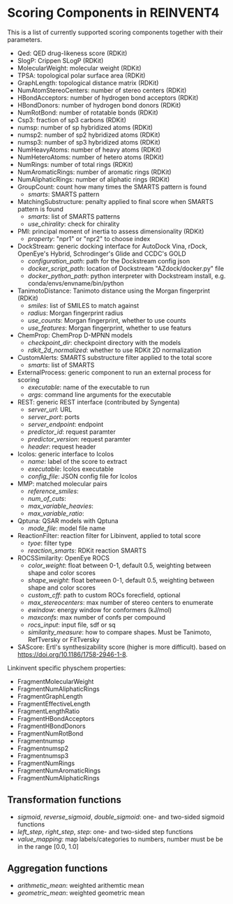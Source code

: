 # Scoring Components in REINVENT4

This is a list of currently supported scoring components together with their
parameters.

* Qed: QED drug-likeness score (RDKit)
* SlogP: Crippen SLogP (RDKit)
* MolecularWeight: molecular weight (RDKit)
* TPSA: topological polar surface area (RDKit)
* GraphLength: topological distance matrix (RDKit)
* NumAtomStereoCenters: number of stereo centers (RDKit)
* HBondAcceptors: number of hydrogen bond acceptors (RDKit)
* HBondDonors: number of hydrogen bond donors (RDKit)
* NumRotBond: number of rotatable bonds (RDKit)
* Csp3: fraction of sp3 carbons (RDKit)
* numsp: number of sp hybridized atoms (RDKit)
* numsp2: number of sp2 hybridized atoms (RDKit)
* numsp3: number of sp3 hybridized atoms (RDKit)
* NumHeavyAtoms: number of heavy atoms (RDKit)
* NumHeteroAtoms: number of hetero atoms (RDKit)
* NumRings: number of total rings (RDKit)
* NumAromaticRings: number of aromatic rings (RDKit)
* NumAliphaticRings: number of aliphatic rings (RDKit)
* GroupCount: count how many times the SMARTS pattern is found
  * _smarts_: SMARTS pattern 
* MatchingSubstructure: penalty applied to final score when SMARTS pattern is found
  * _smarts_: list of SMARTS patterns
  * _use_chirality_: check for chirality
* PMI: principal moment of inertia to assess dimensionality (RDKit)
  * _property_: "npr1" or "npr2" to choose index 
* DockStream: generic docking interface for AutoDock Vina, rDock,
  OpenEye's Hybrid, Schrodinger's Glide and CCDC's GOLD
  * _configuration_path_: path for the Dockstream config json
  * _docker_script_path_: location of Dockstream "AZdock/docker.py" file
  * _docker_python_path_: python interpreter with Dockstream install, e.g. conda/envs/envname/bin/python
* TanimotoDistance: Tanimoto distance using the Morgan fingerprint (RDKit)
  * _smiles_: list of SMILES to match against
  * _radius_: Morgan fingerprint radius
  * _use_counts_: Morgan fingerprint, whether to use counts
  * _use_features_: Morgan fingerprint, whether to use featurs
* ChemProp: ChemProp D-MPNN models
  * _checkpoint_dir_: checkpoint directory with the models
  * _rdkit_2d_normalized_: whether to use RDKit 2D normalization
* CustomAlerts: SMARTS substructure filter applied to the total score
  * _smarts_: list of SMARTS
* ExternalProcess: generic component to run an external process for scoring
  * _executable_: name of the executable to run
  * _args_: command line arguments for the executable
* REST: generic REST interface (contributed by Syngenta)
  * _server_url_: URL
  * _server_port_: ports
  * _server_endpoint_: endpoint
  * _predictor_id_: request paramter
  * _predictor_version_: request paramter
  * _header_: request header
* Icolos: generic interface to Icolos
  * _name_: label of the score to extract
  * _executable_: Icolos executable
  * _config_file_: JSON config file for Icolos
* MMP: matched molecular pairs
  * _reference\_smiles_:
  * _num\_of\_cuts_:
  * _max\_variable\_heavies_:
  * _max\_variable\_ratio_:
* Qptuna: QSAR models with Qptuna
  * _mode\_file_: model file name
* ReactionFilter: reaction filter for Libinvent, applied to total score
  * _tyoe_: filter type
  * _reaction\_smarts_: RDKit reaction SMARTS
* ROCSSimilarity: OpenEye ROCS
  * _color\_weight_: float between 0-1, default 0.5, weighting between shape and color scores
  * _shape\_weight_: float between 0-1, default 0.5, weighting between shape and color scores
  * _custom\_cff_: path to custom ROCs forecfield, optional
  * _max\_stereocenters_: max number of stereo centers to enumerate
  * _ewindow_: energy window for conformers (kJ/mol)
  * _maxconfs_: max number of confs per compound
  * _rocs\_input_: input file, sdf or sq 
  * _similarity\_measure_: how to compare shapes. Must be Tanimoto, RefTversky or FitTversky  
* SAScore:  Ertl's synthesizability score (higher is more difficult). based on https://doi.org/10.1186/1758-2946-1-8.

Linkinvent specific physchem properties:
* FragmentMolecularWeight
* FragmentNumAliphaticRings
* FragmentGraphLength
* FragmentEffectiveLength
* FragmentLengthRatio
* FragmentHBondAcceptors
* FragmentHBondDonors
* FragmentNumRotBond
* Fragmentnumsp
* Fragmentnumsp2
* Fragmentnumsp3
* FragmentNumRings
* FragmentNumAromaticRings
* FragmentNumAliphaticRings

## Transformation functions

* _sigmoid_, _reverse\_sigmoid_, _double\_sigmoid_: one- and two-sided sigmoid functions
* _left\_step_, _right\_step_, _step_: one- and two-sided step functions
* _value\_mapping_: map labels/categories to numbers, number must be be in the range \[0.0, 1.0\]


##  Aggregation functions

* _arithmetic\_mean_: weighted arithemtic mean
* _geometric\_mean_: weighted geometric mean
